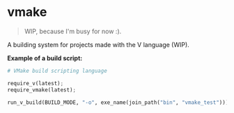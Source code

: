 # vmake

> WIP, because I'm busy for now :).

A building system for projects made with the V language (WIP).

**Example of a build script:**

```python
# VMake build scripting language

require_v(latest);
require_vmake(latest);

run_v_build(BUILD_MODE, "-o", exe_name(join_path("bin", "vmake_test")));
```
